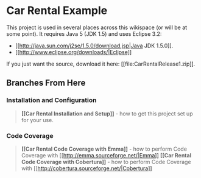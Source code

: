# Car Rental Example

This project is used in several places across this wikispace (or will be at some point). It requires Java 5 (JDK 1.5) and uses Eclipse 3.2:
* [[http://java.sun.com/j2se/1.5.0/download.jsp|Java JDK 1.5.0]].
* [[http://www.eclipse.org/downloads/|Eclipse]]

If you just want the source, download it here: [[file:CarRentalRelease1.zip]].

## Branches From Here

### Installation and Configuration
> **[[Car Rental Installation and Setup]]** - how to get this project set up for your use.

### Code Coverage
> **[[Car Rental Code Coverage with Emma]]** - how to perform Code Coverage with [[http://emma.sourceforge.net/|Emma]]
> **[[Car Rental Code Coverage with Cobertura]]** - how to perform Code Coverage with [[http://cobertura.sourceforge.net/|Cobertura]]


